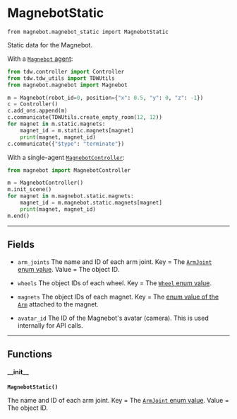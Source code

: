 # MagnebotStatic

`from magnebot.magnebot_static import MagnebotStatic`

Static data for the Magnebot.

With a [`Magnebot` agent](magnebot.md):

```python
from tdw.controller import Controller
from tdw.tdw_utils import TDWUtils
from magnebot.magnebot import Magnebot

m = Magnebot(robot_id=0, position={"x": 0.5, "y": 0, "z": -1})
c = Controller()
c.add_ons.append(m)
c.communicate(TDWUtils.create_empty_room(12, 12))
for magnet in m.static.magnets:
    magnet_id = m.static.magnets[magnet]
    print(magnet, magnet_id)
c.communicate({"$type": "terminate"})
```

With a single-agent [`MagnebotController`](magnebot_controller.md):

```python
from magnebot import MagnebotController

m = MagnebotController()
m.init_scene()
for magnet in m.magnebot.static.magnets:
    magnet_id = m.magnebot.static.magnets[magnet]
    print(magnet, magnet_id)
m.end()
```

***

## Fields

- `arm_joints` The name and ID of each arm joint. Key = The [`ArmJoint` enum value](arm_joint.md). Value = The object ID.

- `wheels` The object IDs of each wheel. Key = The [`Wheel` enum value](wheel.md).

- `magnets` The object IDs of each magnet. Key = The [enum value of the `Arm`](arm.md) attached to the magnet.

- `avatar_id` The ID of the Magnebot's avatar (camera). This is used internally for API calls.

***

## Functions

#### \_\_init\_\_

**`MagnebotStatic()`**

The name and ID of each arm joint. Key = The [`ArmJoint` enum value](arm_joint.md). Value = The object ID.